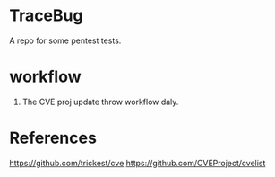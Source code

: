 # TraceBug
A repo for some pentest tests.

# workflow
1. The CVE proj update throw workflow daly.


# References
https://github.com/trickest/cve
https://github.com/CVEProject/cvelist